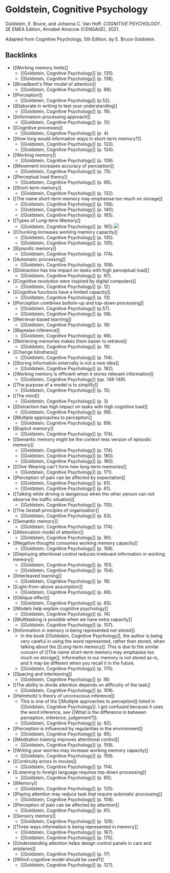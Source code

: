 # Goldstein, Cognitive Psychology
Goldstein, E. Bruce, and Johanna C. Van Hoff. *COGNITIVE PSYCHOLOGY*. 2E EMEA Edition, Annabel Ainscow (CENGAGE), 2021.

Adapted from Cognitive Psychology, 5th Edition, by E. Bruce Goldstein.

## Backlinks
* [[Working memory limits]]
	* [[Goldstein, Cognitive Psychology]] (p. 135).
	* [[Goldstein, Cognitive Psychology]]  (p. 138).
* [[Broadbent's filter model of attention]]
	* [[Goldstein, Cognitive Psychology]] (p. 89).
* [[Perception]]
	* [[Goldstein, Cognitive Psychology]] (p.52).
* [[Elaborate in writing to test your understanding]]
	* [[Goldstein, Cognitive Psychology]] (p. 19).
* [[Information-processing approach]]
	* [[Goldstein, Cognitive Psychology]] (p. 12)
* [[Cognitive processes]]
	* [[Goldstein, Cognitive Psychology]] (p. 4)
* [[How long would information stays in short-term memory?]]
	* [[Goldstein, Cognitive Psychology]] (p. 133).
	* [[Goldstein, Cognitive Psychology]] (p. 134).
* [[Working memory]]
	* [[Goldstein, Cognitive Psychology]] (p. 139).
* [[Movement increases accuracy of perception]]
	* [[Goldstein, Cognitive Psychology]] (p. 75).
* [[Perceptual load theory]]
	* [[Goldstein, Cognitive Psychology]] (p. 95).
* [[Short-term memory]]
	* [[Goldstein, Cognitive Psychology]] (p. 132).
* [[The name short-term memory may emphasise too much on storage]]
	* [[Goldstein, Cognitive Psychology]] (p. 138).
	* [[Goldstein, Cognitive Psychology]] (p. 140).
	* [[Goldstein, Cognitive Psychology]] (p. 165).
* [[Types of Long-term Memory]]
	* [[Goldstein, Cognitive Psychology]] (p. 165).![](ltm.jpg)
* [[Chunking increases working memory capacity]]
	* [[Goldstein, Cognitive Psychology]] (p. 135).
	* [[Goldstein, Cognitive Psychology]] (p. 135).
* [[Episodic memory]]
	* [[Goldstein, Cognitive Psychology]] (p. 174).
* [[Automatic processing]]
	* [[Goldstein, Cognitive Psychology]] (p. 108).
* [[Distraction has low impact on tasks with high perceptual load]]
	* [[Goldstein, Cognitive Psychology]] (p. 97).
* [[Cognitive revolution were inspired by digital computers]]
	* [[Goldstein, Cognitive Psychology]] (p. 12)
* [[Cognitive functions have a limited capacity]]
	* [[Goldstein, Cognitive Psychology]] (p. 13)
* [[Perception combines bottom-up and top-down processing]]
	* [[Goldstein, Cognitive Psychology]]  (p.57).
	* [[Goldstein, Cognitive Psychology]] (p. 58).
* [[Retrieval-based learning]]
	* [[Goldstein, Cognitive Psychology]] (p. 18)
* [[Bayesian inference]]
	* [[Goldstein, Cognitive Psychology]] (p. 68).
* [[Retrieving memories makes them easier to retrieve]]
	* [[Goldstein, Cognitive Psychology]] (p. 19)
* [[Change blindness]]
	* [[Goldstein, Cognitive Psychology]] (p. 114).
* [[Storing information externally is not a new idea]]
	* [[Goldstein, Cognitive Psychology]] (p. 182).
* [[Working memory is efficient when it stores relevant information]]
	* [[Goldstein, Cognitive Psychology]] (pp. 148-149).
* [[The purpose of a model is to simplify]]
	* [[Goldstein, Cognitive Psychology]] (p. 15)
* [[The mind]]
	* [[Goldstein, Cognitive Psychology]] (p. 3)
* [[Distraction has high impact on tasks with high cognitive load]]
	* [[Goldstein, Cognitive Psychology]] (p. 99).
* [[Multiple approaches to perception]]
	* [[Goldstein, Cognitive Psychology]] (p. 69).
* [[Explicit memory]]
	* [[Goldstein, Cognitive Psychology]] (p. 174).
* [[Semantic memory might be the context-less version of episodic memory]]
	* [[Goldstein, Cognitive Psychology]] (p. 174).
	* [[Goldstein, Cognitive Psychology]] (p. 180).
	* [[Goldstein, Cognitive Psychology]] (p. 180).
* [[Clive Wearing can't form new long-term memories]]
	* [[Goldstein, Cognitive Psychology]] (p. 171).
* [[Perception of pain can be affected by expectation]]
	* [[Goldstein, Cognitive Psychology]] (p. 61).
	* [[Goldstein, Cognitive Psychology]] (p. 61).
* [[Talking while driving is dangerous when the other person can not observe the traffic situation]]
	* [[Goldstein, Cognitive Psychology]] (p. 110).
* [[The Gestalt principles of organization]]
	* [[Goldstein, Cognitive Psychology]] (p. 63).
* [[Semantic memory]]
	* [[Goldstein, Cognitive Psychology]] (p. 174).
* [[Attenuation model of attention]]
	* [[Goldstein, Cognitive Psychology]] (p. 90).
* [[Negative thoughts consumes working memory capacity]]
	* [[Goldstein, Cognitive Psychology]] (p. 158).
* [[Deploying attentional control reduces irrelevant information in working memory]]
	* [[Goldstein, Cognitive Psychology]] (p. 151).
	* [[Goldstein, Cognitive Psychology]] (p. 154).
* [[Interleaved learning]]
	* [[Goldstein, Cognitive Psychology]] (p. 18)
* [[Light-from-above assumption]]
	* [[Goldstein, Cognitive Psychology]] (p. 66).
* [[Oblique effect]]
	* [[Goldstein, Cognitive Psychology]] (p. 65).
* [[Models help explain cognitive psychology]]
	* [[Goldstein, Cognitive Psychology]] (p. 14)
* [[Multitasking is possible when we have extra capacity]]
	* [[Goldstein, Cognitive Psychology]] (p. 107).
* [[Information in memory is being represented not stored]]
	* In the book [[Goldstein, Cognitive Psychology]], the author is being very careful in using the word represented, rather than stored, when talking about the [[Long-term memory]]. This is due to the similar concern of [[The name short-term memory may emphasise too much on storage]]. Information in our memory is not stored as-is, and it may be different when you recall it in the future.
	* [[Goldstein, Cognitive Psychology]] (p. 170).
* [[Spacing and interleaving]]
	* [[Goldstein, Cognitive Psychology]] (p .18)
* [[The ability to divide attention depends on difficulty of the task]]
	* [[Goldstein, Cognitive Psychology]] (p. 109).
* [[Helmholtz's theory of unconscious inference]]
	* This is one of the [[Multiple approaches to perception]] listed in [[Goldstein, Cognitive Psychology]]. I got confused because it uses the word inference, see [[What is the difference in between perception, inference, judgement?]].
	* [[Goldstein, Cognitive Psychology]] (p. 62).
* [[Perception is influenced by regularities in the environment]]
	* [[Goldstein, Cognitive Psychology]] (p. 65).
* [[Meditation training improves attentional control]]
	* [[Goldstein, Cognitive Psychology]] (p. 159).
* [[Writing your worries may increase working memory capacity]]
	* [[Goldstein, Cognitive Psychology]] (p. 159).
* [[Continuity errors in movies]]
	* [[Goldstein, Cognitive Psychology]] (p. 114).
* [[Listening to foreign language requires top-down processing]]
	* [[Goldstein, Cognitive Psychology]] (p. 60).
* [[Memory]]
	* [[Goldstein, Cognitive Psychology]] (p. 125).
* [[Paying attention may reduce task that require automatic processing]]
	* [[Goldstein, Cognitive Psychology]] (p. 108).
* [[Perception of pain can be affected by attention]]
	* [[Goldstein, Cognitive Psychology]] (p. 61).
* [[Sensory memory]]
	* [[Goldstein, Cognitive Psychology]] (p. 129).
* [[Three ways information is being represented in memory]]
	* [[Goldstein, Cognitive Psychology]] (p. 167).
	* [[Goldstein, Cognitive Psychology]] (p. 170).
* [[Understanding attention helps design control panels in cars and airplanes]]
	* [[Goldstein, Cognitive Psychology]] (p. 17)
* [[Which cognitive model should be used?]]
	* [[Goldstein, Cognitive Psychology]] (p. 127).

<!-- #evergreen #literature #^inbox/book -->

<!-- {BearID:F5B19D3E-91F4-49C8-A21B-2A3B30E8F2DF-1581-00000068458FC7DD} -->

